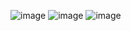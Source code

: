 
![image](https://github.com/user-attachments/assets/e7f88d0d-4162-4cb6-82ff-70834c5e16f2)
![image](https://github.com/user-attachments/assets/46f2b153-cc09-42b8-b974-e888eee0d7c3)
![image](https://github.com/user-attachments/assets/9c4e3824-a276-497f-88d9-ff89c6333201)

